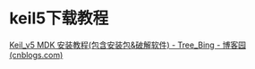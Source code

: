 # keil5下载教程

[Keil_v5 MDK 安装教程(包含安装包&破解软件) - Tree_Bing - 博客园 (cnblogs.com)](https://www.cnblogs.com/tb-chen/p/18079328)


